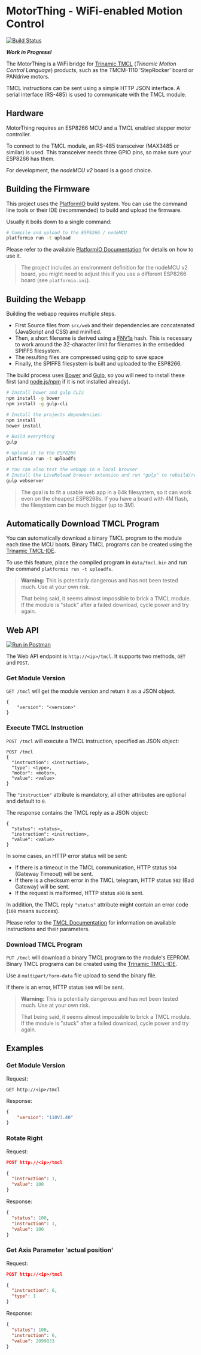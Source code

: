# MotorThing - WiFi-enabled Motion Control

[![Build Status](https://travis-ci.org/michaelkoetter/MotorThing.svg?branch=master)](https://travis-ci.org/michaelkoetter/MotorThing)

**_Work in Progress!_**

The MotorThing is a WiFi bridge for [Trinamic TMCL][TMCL] (_Trinamic Motion Control
Language_) products, such as the TMCM-1110 'StepRocker' board or PANdrive
motors.

TMCL instructions can be sent using a simple HTTP JSON interface. A serial
interface (RS-485) is used to communicate with the TMCL module.

## Hardware

MotorThing requires an ESP8266 MCU and a TMCL enabled stepper motor controller.

To connect to the TMCL module, an RS-485 transceiver (MAX3485 or similar) is
used. This transceiver needs three GPIO pins, so make sure your ESP8266 has
them.

For development, the _nodeMCU v2_ board is a good choice.

## Building the Firmware

This project uses the [PlatformIO] build system.
You can use the command line tools or their IDE (recommended) to build
and upload the firmware.

Usually it boils down to a single command:

```bash
# Compile and upload to the ESP8266 / nodeMCU
platformio run -t upload
```

Please refer to the available [PlatformIO Documentation](http://docs.platformio.org/en/latest/)
for details on how to use it.

> The project includes an environment definition for the nodeMCU v2 board,
> you might need to adjust this if you use a different ESP8266 board
> (see `platformio.ini`).

## Building the Webapp

Building the webapp requires multiple steps.

- First Source files from `src/web` and their dependencies are concatenated
(JavaScript and CSS) and minified.
- Then, a short filename is derived using a [FNV1a] hash.
This is necessary to work around the 32-character limit for filenames in the
embedded SPIFFS filesystem.
- The resulting files are compressed using gzip to save space
- Finally, the SPIFFS filesystem is built and uploaded to the ESP8266.

The build process uses [Bower] and [Gulp], so you will need to install these first
(and [node.js/npm][nodejs] if it is not installed already).

```bash
# Install bower and gulp CLIs
npm install -g bower
npm install -g gulp-cli

# Install the projects dependencies:
npm install
bower install

# Build everything
gulp

# Upload it to the ESP8266
platformio run -t uploadfs

# You can also test the webapp in a local browser
# Install the LiveReload browser extension and run "gulp" to rebuild/reload automatically
gulp webserver
```

> The goal is to fit a usable web app in a 64k filesystem, so it can work even
> on the cheapest ESP8266s. If you have a board with 4M flash, the filesystem
> can be much bigger (up to 3M).

## Automatically Download TMCL Program

You can automatically download a binary TMCL program to the module each time
the MCU boots.
Binary TMCL programs can be created using the [Trinamic TMCL-IDE][TMCL].

To use this feature, place the compiled program in `data/tmcl.bin` and run the command
`platformio run -t uploadfs`.

> **Warning:** This is potentially dangerous and has not been tested much.
> Use at your own risk.
>
> That being said, it seems almost impossible to brick a TMCL module.
> If the module is "stuck" after a failed download, cycle power
> and try again.

## Web API 

[![Run in Postman](https://run.pstmn.io/button.png)](https://www.getpostman.com/run-collection/9dce439679000a723515#?env%5Besp8266-ap%5D=W3sia2V5IjoiaG9zdCIsInZhbHVlIjoiMTkyLjE2OC40LjEiLCJ0eXBlIjoidGV4dCIsImVuYWJsZWQiOnRydWV9XQ==")

The Web API endpoint is `http://<ip>/tmcl`. It supports two methods, `GET`
and `POST`.

### Get Module Version

`GET /tmcl` will get the module version and return it as a JSON object.

```
{
    "version": "<version>"
}
```

### Execute TMCL Instruction

`POST /tmcl` will execute a TMCL instruction, specified as JSON object:

```
POST /tmcl
{
  "instruction": <instruction>,
  "type": <type>,
  "motor": <motor>,
  "value": <value>
}
```

The `"instruction"` attribute is mandatory, all other attributes are optional
and default to `0`.

The response contains the TMCL reply as a JSON object:

```
{
  "status": <status>,
  "instruction": <instruction>,
  "value": <value>
}
```

In some cases, an HTTP error status will be sent:
* If there is a timeout in the TMCL communication, HTTP status `504` (Gateway
  Timeout) will be sent.
* If there is a checksum error in the TMCL telegram, HTTP status `502` (Bad
  Gateway) will be sent.
* If the request is malformed, HTTP status `400` is sent.

In addition, the TMCL reply `"status"` attribute might contain an error code
(`100` means success).

Please refer to the [TMCL Documentation][TMCL] for information on available
instructions and their parameters.

### Download TMCL Program

`PUT /tmcl` will download a binary TMCL program to the module's EEPROM.
Binary TMCL programs can be created using the [Trinamic TMCL-IDE][TMCL].

Use a `multipart/form-data` file upload to send the binary file.

If there is an error, HTTP status `500` will be sent.

> **Warning:** This is potentially dangerous and has not been tested much.
> Use at your own risk.
>
> That being said, it seems almost impossible to brick a TMCL module.
> If the module is "stuck" after a failed download, cycle power
> and try again.

## Examples

### Get Module Version

Request:
```
GET http://<ip>/tmcl
```

Response:
```json
{
    "version": "110V3.40"
}
```

### Rotate Right

Request:
```json
POST http://<ip>/tmcl

{
  "instruction": 1,
  "value": 100
}
```

Response:
```json
{
  "status": 100,
  "instruction": 1,
  "value": 100
}
```

### Get Axis Parameter 'actual position'

Request:
```json
POST http://<ip>/tmcl

{
  "instruction": 6,
  "type": 1
}
```

Response:
```json
{
  "status": 100,
  "instruction": 6,
  "value": 2099833
}
```

[TMCL]: http://www.trinamic.com/software-tools/tmcl-ide
[Bower]: http://bower.io/
[Gulp]: http://gulpjs.com/
[nodejs]: http://nodejs.org/
[PlatformIO]: http://platformio.org/
[FNV1a]: https://en.wikipedia.org/wiki/Fowler%E2%80%93Noll%E2%80%93Vo_hash_function
